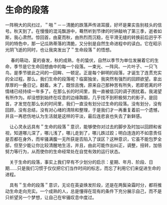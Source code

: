 # 生命的段落

  一阵稍大的风扫过，＂啪＂－－清脆的跌落声传进耳膜，好坏是果实告别枝头的信号。秋天到了。在慢慢的混沌飘游中，蓦然听到节律的时钟敲响了第三季，逝者如斯，我心肃然。惊回首，由夏而秋，由热烈而沉稳，在平滑无缝的转换前后迥乎不同的特色中，那一记瓜熟蒂落的清脆，又分别是自然生命进程中的读白。它在昭示光阴飞逝的同时，也让我突发出了＂生命段落＂的悟想。 

　 春的萌动，夏的奋发，秋的成熟，冬的蛰伏，自然以季节为单位发展着它的生命，季节是它生命回想曲中的每一个段落。一束光、一阵风、一片叶子、一只飞鸟，是季节彼此之间的一回眸、一顿足。正是每个鲜明的段落，才诞生了连贯充实的全过程。那么，我们生命的段落呢？临窗独坐，我突然有强烈的回顾欲望。拿出厚厚的一叠日记，翻着。末了，既惊且愧，原来自己那种苦有所失，若即若离的坏情绪已经持续一年多了。在那么长的时间里，我一直被低沉的调子困扰着。我渴望有所作为。却没想到始终在叹息的边缘踟蹰，几乎找不到积极努力的影子。是回首，才发觉在那么长的时间里，我们一直没有划分过生命的段落。没有划分，没有回顾，没有总结，没有对心绪的清除和整理，于是我们才一再重复着前一个遗憾，并且一再悲伤地认为生活就是这样的平淡，最后连悲哀也失去了新鲜感。 

 　让心灵永远具有＂生命的段落＂意识，能够使你对过去的脚步及时加以回顾和省视，知道哪儿深了，哪儿浅了，哪儿走到了，哪儿跌过跤；明白连连的不如意责任是否都在身外，而牢骚满腹一无所获是否陷入了误区？这种意识，它虽不能包罗全部，但至少能让你比较清醒地生活，并且，由此可能作出纠正，调整，扭转，加倍努力等行为，从而使你的生命经常处在自觉有效的运行状态。 

 　关于生命的段落，事实上我们早有不少划分的启示：星期、年月、阶段、日期……只是我们习惯于仅仅把它们当作时间的标志，而忘了利用它们来促进生命的进程。 

 　具有＂生命的段落＂意识，无论在英姿焕发阶段，还是在两鬓染霜时分，都将推动生命走向充实。一个成熟的人，总是懂得在现有的条件下充分展示自己，而不是只祈望另一个梦想，让自己在牢骚叹息中度过。
  